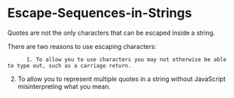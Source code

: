 # Escape-Sequences-in-Strings

Quotes are not the only characters that can be escaped inside a string. 

 There are two reasons to use escaping characters:

          1. To allow you to use characters you may not otherwise be able to type out, such as a carriage return.
2. To allow you to represent multiple quotes in a string without JavaScript misinterpreting what you mean.
